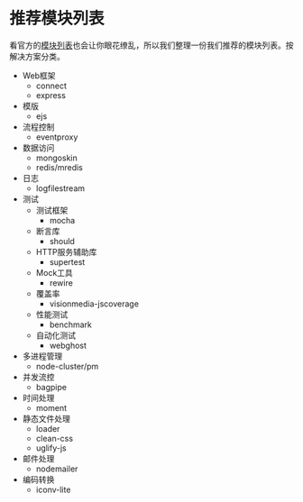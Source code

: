 推荐模块列表
======
看官方的[模块列表](https://github.com/joyent/node/wiki/modules)也会让你眼花缭乱，所以我们整理一份我们推荐的模块列表。按解决方案分类。

- Web框架
    - connect
    - express
- 模版
    - ejs
- 流程控制
    - eventproxy
- 数据访问
    - mongoskin
    - redis/mredis
- 日志
    - logfilestream 
- 测试
    - 测试框架
        - mocha
    - 断言库
        - should
    - HTTP服务辅助库
        - supertest
    - Mock工具
        - rewire
    - 覆盖率
        - visionmedia-jscoverage 
    - 性能测试
        - benchmark
    - 自动化测试
        - webghost
- 多进程管理
    - node-cluster/pm
- 并发流控
    - bagpipe
- 时间处理
    - moment
- 静态文件处理
    - loader
    - clean-css
    - uglify-js
- 邮件处理
    - nodemailer
- 编码转换
    - iconv-lite
    
     
     
